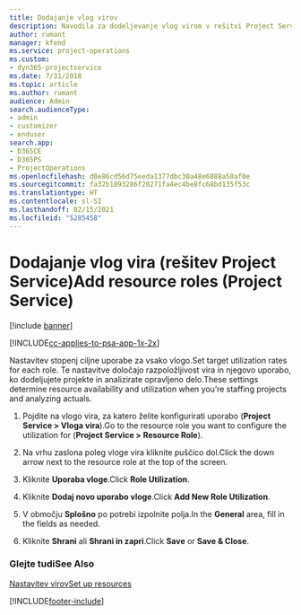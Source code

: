 ```yaml
---
title: Dodajanje vlog virov
description: Navodila za dodeljevanje vlog virom v rešitvi Project Service
author: rumant
manager: kfend
ms.service: project-operations
ms.custom:
- dyn365-projectservice
ms.date: 7/31/2018
ms.topic: article
ms.author: rumant
audience: Admin
search.audienceType:
- admin
- customizer
- enduser
search.app:
- D365CE
- D365PS
- ProjectOperations
ms.openlocfilehash: d0e86cd56d75eeda1377dbc30a48e6888a50af0e
ms.sourcegitcommit: fa32b1893286f20271fa4ec4be8fc68bd135f53c
ms.translationtype: HT
ms.contentlocale: sl-SI
ms.lasthandoff: 02/15/2021
ms.locfileid: "5285458"
---
```

# <a name="add-resource-roles-project-service"></a><span data-ttu-id="dd553-103">Dodajanje vlog vira (rešitev Project Service)</span><span class="sxs-lookup"><span data-stu-id="dd553-103">Add resource roles (Project Service)</span></span>

[!include [banner](../includes/psa-now-project-operations.md)]

[!INCLUDE[cc-applies-to-psa-app-1x-2x](../includes/cc-applies-to-psa-app-1x-2x.md)]

<span data-ttu-id="dd553-104">Nastavitev stopenj ciljne uporabe za vsako vlogo.</span><span class="sxs-lookup"><span data-stu-id="dd553-104">Set target utilization rates for each role.</span></span> <span data-ttu-id="dd553-105">Te nastavitve določajo razpoložljivost vira in njegovo uporabo, ko dodeljujete projekte in analizirate opravljeno delo.</span><span class="sxs-lookup"><span data-stu-id="dd553-105">These settings determine resource availability and utilization when you’re staffing projects and analyzing actuals.</span></span>  
  
1.  <span data-ttu-id="dd553-106">Pojdite na vlogo vira, za katero želite konfigurirati uporabo (**Project Service > Vloga vira**).</span><span class="sxs-lookup"><span data-stu-id="dd553-106">Go to the resource role you want to configure the utilization for (**Project Service > Resource Role**).</span></span>  
  
2.  <span data-ttu-id="dd553-107">Na vrhu zaslona poleg vloge vira kliknite puščico dol.</span><span class="sxs-lookup"><span data-stu-id="dd553-107">Click the down arrow next to the resource role at the top of the screen.</span></span>  
  
3.  <span data-ttu-id="dd553-108">Kliknite **Uporaba vloge**.</span><span class="sxs-lookup"><span data-stu-id="dd553-108">Click **Role Utilization**.</span></span>  
  
4.  <span data-ttu-id="dd553-109">Kliknite **Dodaj novo uporabo vloge**.</span><span class="sxs-lookup"><span data-stu-id="dd553-109">Click **Add New Role Utilization**.</span></span>  
  
5.  <span data-ttu-id="dd553-110">V območju **Splošno** po potrebi izpolnite polja.</span><span class="sxs-lookup"><span data-stu-id="dd553-110">In the **General** area, fill in the fields as needed.</span></span>  
  
6.  <span data-ttu-id="dd553-111">Kliknite **Shrani** ali **Shrani in zapri**.</span><span class="sxs-lookup"><span data-stu-id="dd553-111">Click **Save** or **Save & Close**.</span></span>  
  
### <a name="see-also"></a><span data-ttu-id="dd553-112">Glejte tudi</span><span class="sxs-lookup"><span data-stu-id="dd553-112">See Also</span></span>  
 [<span data-ttu-id="dd553-113">Nastavitev virov</span><span class="sxs-lookup"><span data-stu-id="dd553-113">Set up resources</span></span>](../psa/set-up-resources.md)


[!INCLUDE[footer-include](../includes/footer-banner.md)]